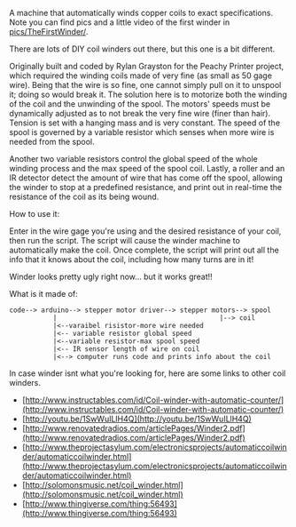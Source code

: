 A machine that automatically winds copper coils to exact specifications.
Note you can find pics and a little video of the first winder in [pics/TheFirstWinder/](https://github.com/Rylangrayston/winder/tree/master/pics/TheFirstWinder).

There are lots of DIY coil winders out there, but this one is a bit different.

Originally built and coded by Rylan Grayston for the Peachy Printer project, which required the winding coils made of very fine (as small as 50 gage wire). Being that the wire is so fine, one cannot simply pull on it to unspool it; doing so would break it. The solution here is to motorize both the winding of the coil and the unwinding of the spool. The motors' speeds must be dynamically adjusted as to not break the very fine wire (finer than hair). Tension is set with a hanging mass and is very constant. The speed of the spool is governed by a variable resistor which senses when more wire is needed from the spool.

Another two variable resistors control the global speed of the whole winding process and the max speed of the spool coil. Lastly, a roller and an IR detector detect the amount of wire that has come off the spool, allowing the winder to stop at a predefined resistance, and print out in real-time the resistance of the coil as its being wound. 

How to use it:

Enter in the wire gage you're using and the desired resistance of your coil, then run the script. The script will cause the winder machine to automatically make the coil. Once complete, the script will print out all the info that it knows about the coil, including how many turns are in it!

Winder looks pretty ugly right now... but it works great!!

What is it made of:

```
code--> arduino--> stepper motor driver--> stepper motors--> spool
           |                                         |--> coil
           |<--varaibel risistor-more wire needed                                                                     
           |<-- variable resistor global speed
           |<--variable resistor-max spool speed
           |<-- IR sensor length of wire on coil
           |<--> computer runs code and prints info about the coil
```




In case winder isnt what you're looking for, here are some links to other coil winders. 

* [http://www.instructables.com/id/Coil-winder-with-automatic-counter/](http://www.instructables.com/id/Coil-winder-with-automatic-counter/)
* [http://youtu.be/1SwWuILlH4Q](http://youtu.be/1SwWuILlH4Q)
* [http://www.renovatedradios.com/articlePages/Winder2.pdf](http://www.renovatedradios.com/articlePages/Winder2.pdf)
* [http://www.theprojectasylum.com/electronicsprojects/automaticcoilwinder/automaticcoilwinder.html](http://www.theprojectasylum.com/electronicsprojects/automaticcoilwinder/automaticcoilwinder.html)
* [http://solomonsmusic.net/coil_winder.html](http://solomonsmusic.net/coil_winder.html)
* [http://www.thingiverse.com/thing:56493](http://www.thingiverse.com/thing:56493)




